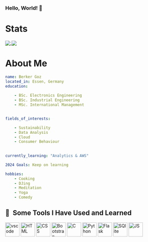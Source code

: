 ### Hello, World! 👋



<h1>Stats</h1>
<a href="https://github-readme-stats-sigma-five.vercel.app/api?username=mscgoz&hide=contribs,prs&include_all_commits=true&count_private=true&show_icons=true&theme=transparent">
  <img align="center" src="https://github-readme-stats-sigma-five.vercel.app/api?username=mscgoz&hide=contribs,prs&count_private=true&show_icons=true&theme=transparent" />
</a>
<a href="https://github-readme-stats.vercel.app/api/top-langs/?username=mschoz&hide_progress=true">
  <img align="center" src="https://github-readme-stats.vercel.app/api/top-langs/?username=mscgoz&hide_progress=true" />
</a>


<h1>About Me </h1>

```yaml
name: Berker Goz
located_in: Essen, Germany
education:
  
    - BSc. Electronics Engineering
    - BSc. Industrial Engineering
    - MSc. International Management
  

fields_of_interests:

    - Sustainability 
    - Data Analysis
    - Cloud
    - Consumer Behaviour 
  
  
currently_learning: "Analytics & AWS"

2024 Goals: Keep on learning

hobbies:
    - Cooking
    - DJing
    - Meditation
    - Yoga
    - Comedy
```

<h2> 🚀 &nbsp;Some Tools I Have Used and Learned</h2>
<p align="left">
<img src="https://cdn.jsdelivr.net/gh/devicons/devicon/icons/vscode/vscode-original.svg" alt="vscode" width="45" height="45"/>
<img src="https://cdn.jsdelivr.net/gh/devicons/devicon/icons/html5/html5-plain.svg" alt="HTML" width="45" height="45"/>
<img src="https://cdn.jsdelivr.net/gh/devicons/devicon/icons/css3/css3-plain.svg" alt="CSS" width="45" height="45"/>
<img src="https://cdn.jsdelivr.net/gh/devicons/devicon/icons/bootstrap/bootstrap-original.svg" alt="Bootstrap" width="45" height="45"/>
<img src="https://cdn.jsdelivr.net/gh/devicons/devicon/icons/c/c-original.svg" alt="C" width="45" height="45"/>
<img src="https://cdn.jsdelivr.net/gh/devicons/devicon/icons/python/python-original.svg" alt="Python" width="45" height="45"/>
<img src="https://cdn.jsdelivr.net/gh/devicons/devicon/icons/flask/flask-original-wordmark.svg" alt="Flask" width="45" height="45"/>
<img src="https://cdn.jsdelivr.net/gh/devicons/devicon/icons/sqlite/sqlite-original.svg" alt="SQlite" width="45" height="45"/>
<img src="https://cdn.jsdelivr.net/gh/devicons/devicon/icons/javascript/javascript-original.svg" alt="JS" width="45" height="45"/>
</p>
